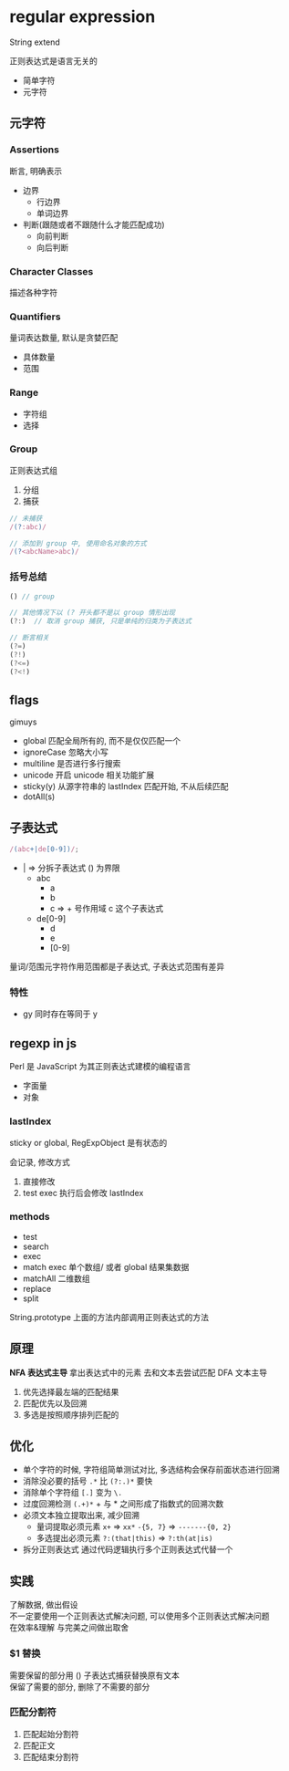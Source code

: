 # regular expression

String extend

正则表达式是语言无关的

- 简单字符
- 元字符

## 元字符

### Assertions

断言, 明确表示

- 边界
  - 行边界
  - 单词边界
- 判断(跟随或者不跟随什么才能匹配成功)
  - 向前判断
  - 向后判断

### Character Classes

描述各种字符

### Quantifiers

量词表达数量, 默认是贪婪匹配

- 具体数量
- 范围

### Range

- 字符组
- 选择

### Group

正则表达式组

1. 分组
2. 捕获

```js
// 未捕获
/(?:abc)/

// 添加到 group 中, 使用命名对象的方式
/(?<abcName>abc)/
```

### 括号总结

```js
() // group

// 其他情况下以 (? 开头都不是以 group 情形出现
(?:)  // 取消 group 捕获, 只是单纯的归类为子表达式

// 断言相关
(?=)
(?!)
(?<=)
(?<!)
```

## flags

gimuys

- global 匹配全局所有的, 而不是仅仅匹配一个
- ignoreCase 忽略大小写
- multiline 是否进行多行搜索
- unicode 开启 unicode 相关功能扩展
- sticky(y) 从源字符串的 lastIndex 匹配开始, 不从后续匹配
- dotAll(s)

## 子表达式

```js
/(abc+|de[0-9])/;
```

- | => 分拆子表达式 () 为界限
  - abc
    - a
    - b
    - c => + 号作用域 c 这个子表达式
  - de[0-9]
    - d
    - e
    - [0-9]

量词/范围元字符作用范围都是子表达式, 子表达式范围有差异

### 特性

- gy 同时存在等同于 y

## regexp in js

Perl 是 JavaScript 为其正则表达式建模的编程语言

- 字面量
- 对象

### lastIndex

sticky or global, RegExpObject 是有状态的

会记录, 修改方式

1. 直接修改
2. test exec 执行后会修改 lastIndex

### methods

- test
- search
- exec
- match     exec 单个数组/ 或者 global 结果集数据
- matchAll  二维数组
- replace
- split

String.prototype 上面的方法内部调用正则表达式的方法

## 原理

**NFA 表达式主导** 拿出表达式中的元素 去和文本去尝试匹配
DFA 文本主导

1. 优先选择最左端的匹配结果
2. 匹配优先以及回溯
3. 多选是按照顺序排列匹配的

## 优化

- 单个字符的时候, 字符组简单测试对比, 多选结构会保存前面状态进行回溯
- 消除没必要的括号 `.*` 比 `(?:.)*` 要快
- 消除单个字符组 `[.]` 变为 `\.`
- 过度回溯检测 `(.+)*` + 与 * 之间形成了指数式的回溯次数
- 必须文本独立提取出来, 减少回溯
  - 量词提取必须元素 `x+` => `xx*`   `-{5, 7}` => `-------{0, 2}`
  - 多选提出必须元素 `?:(that|this)` => `?:th(at|is)`
- 拆分正则表达式 通过代码逻辑执行多个正则表达式代替一个

## 实践

了解数据, 做出假设  
不一定要使用一个正则表达式解决问题, 可以使用多个正则表达式解决问题  
在效率&理解 与完美之间做出取舍

### $1 替换

需要保留的部分用 () 子表达式捕获替换原有文本  
保留了需要的部分, 删除了不需要的部分

### 匹配分割符

1. 匹配起始分割符
2. 匹配正文
3. 匹配结束分割符
